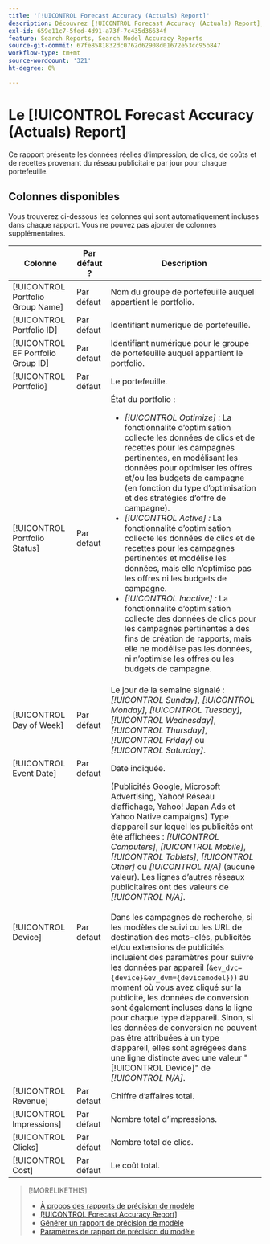 ```yaml
---
title: '[!UICONTROL Forecast Accuracy (Actuals) Report]'
description: Découvrez [!UICONTROL Forecast Accuracy (Actuals) Report], y compris les colonnes de données.
exl-id: 659e11c7-5fed-4d91-a73f-7c435d36634f
feature: Search Reports, Search Model Accuracy Reports
source-git-commit: 67fe8581832dc0762d62908d01672e53cc95b847
workflow-type: tm+mt
source-wordcount: '321'
ht-degree: 0%

---
```


# Le [!UICONTROL Forecast Accuracy (Actuals) Report]

Ce rapport présente les données réelles d’impression, de clics, de coûts et de recettes provenant du réseau publicitaire par jour pour chaque portefeuille.

## Colonnes disponibles

Vous trouverez ci-dessous les colonnes qui sont automatiquement incluses dans chaque rapport. Vous ne pouvez pas ajouter de colonnes supplémentaires.

| Colonne | Par défaut ? | Description |
|----|----|----|
| [!UICONTROL Portfolio Group Name] | Par défaut | Nom du groupe de portefeuille auquel appartient le portfolio. |
| [!UICONTROL Portfolio ID] | Par défaut | Identifiant numérique de portefeuille. |
| [!UICONTROL EF Portfolio Group ID] | Par défaut | Identifiant numérique pour le groupe de portefeuille auquel appartient le portfolio. |
| [!UICONTROL Portfolio] | Par défaut | Le portefeuille. |
| [!UICONTROL Portfolio Status] | Par défaut | État du portfolio :<ul><li><i>[!UICONTROL Optimize] :</i> La fonctionnalité d’optimisation collecte les données de clics et de recettes pour les campagnes pertinentes, en modélisant les données pour optimiser les offres et/ou les budgets de campagne (en fonction du type d’optimisation et des stratégies d’offre de campagne).</li><li><i>[!UICONTROL Active] : </i> La fonctionnalité d’optimisation collecte les données de clics et de recettes pour les campagnes pertinentes et modélise les données, mais elle n’optimise pas les offres ni les budgets de campagne.</li><li><i>[!UICONTROL Inactive] : </i> La fonctionnalité d’optimisation collecte des données de clics pour les campagnes pertinentes à des fins de création de rapports, mais elle ne modélise pas les données, ni n’optimise les offres ou les budgets de campagne. |
| [!UICONTROL Day of Week] | Par défaut | Le jour de la semaine signalé : <i>[!UICONTROL Sunday]</i>, <i>[!UICONTROL Monday]</i>, <i>[!UICONTROL Tuesday]</i>, <i>[!UICONTROL Wednesday]</i>, <i>[!UICONTROL Thursday]</i>, <i>[!UICONTROL Friday]</i> ou <i>[!UICONTROL Saturday]</i>. |
| [!UICONTROL Event Date] | Par défaut | Date indiquée. |
| [!UICONTROL Device] | Par défaut | (Publicités Google, Microsoft Advertising, Yahoo! Réseau d’affichage, Yahoo! Japan Ads et Yahoo Native campaigns) Type d’appareil sur lequel les publicités ont été affichées : <i>[!UICONTROL Computers]</i>, <i>[!UICONTROL Mobile]</i>, <i>[!UICONTROL Tablets]</i>, <i>[!UICONTROL Other]</i> ou <i>[!UICONTROL N/A]</i> (aucune valeur). Les lignes d’autres réseaux publicitaires ont des valeurs de <i>[!UICONTROL N/A]</i>.<br><br> Dans les campagnes de recherche, si les modèles de suivi ou les URL de destination des mots-clés, publicités et/ou extensions de publicités incluaient des paramètres pour suivre les données par appareil (<code>&amp;ev_dvc={device}&amp;ev_dvm={devicemodel})</code>) au moment où vous avez cliqué sur la publicité, les données de conversion sont également incluses dans la ligne pour chaque type d’appareil. Sinon, si les données de conversion ne peuvent pas être attribuées à un type d’appareil, elles sont agrégées dans une ligne distincte avec une valeur &quot;[!UICONTROL Device]&quot; de <i>[!UICONTROL N/A]</i>. |
| [!UICONTROL Revenue] | Par défaut | Chiffre d’affaires total. |
| [!UICONTROL Impressions] | Par défaut | Nombre total d’impressions. |
| [!UICONTROL Clicks] | Par défaut | Nombre total de clics. |
| [!UICONTROL Cost] | Par défaut | Le coût total. |

>[!MORELIKETHIS]
>
>* [À propos des rapports de précision de modèle](/help/search-social-commerce/reports/management/model-accuracy/model-accuracy-report-about.md)
>* [ [!UICONTROL Forecast Accuracy Report]](forecast-accuracy-report.md)
>* [Générer un rapport de précision de modèle](model-accuracy-report-generate.md)
>* [ Paramètres de rapport de précision du modèle ](/help/search-social-commerce/reports/management/model-accuracy/model-accuracy-report-settings.md)
